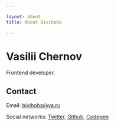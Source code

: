 ```yaml
---

layout: about
title: About Bivihoba

---
```


<main role="main">
  <h1>Vasilii Chernov</h1>
  <p>Frontend developer.</p>

  <h2>Contact</h2>
  <p>
    Email: <a href="mailto:bivihoba@ya.ru" rel="nofollow">bivihoba@ya.ru</a>
  </p>
  <p>
    Social networks:
    <a href="https://twitter.com/bivihoba">Twitter</a>,
    <a href="https://github.com/bivihoba">Github</a>,
    <a href="https://codepen.io/bivihoba">Codepen</a>
  </p>
</main>
